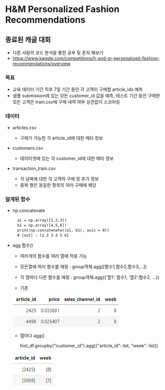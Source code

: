 # H&M Personalized Fashion Recommendations

## 종료된 캐글 대회
- 다른 사람의 코드 분석을 통한 공부 및 혼자 해보기
- https://www.kaggle.com/competitions/h-and-m-personalized-fashion-recommendations/overview

### 목표
- 교육 데이터 기간 직후 7일 기간 동안 각 고객이 구매할 article_ids 예측
- 샘플 submission에 있는 모든 customer_id 값을 예측, 테스트 기간 동안 구매한 모든 고객은 train.csv에 구매 내역 여부 상관없이 스코어링

### 데이터
- articles.csv
    - 구매가 가능한 각 article_id에 대한 메타 정보

- customers.csv
    - 데이터셋에 있는 각 customer_id에 대한 메타 정보

- transaction_train.csv
    - 각 날짜에 대한 각 고객의 구매 및 추가 정보
    - 중복 행은 동일한 항목의 여러 구매에 해당

### 알게된 함수
- np.concatenate


        a1 = np.array([1,2,3])
        b1 = np.array([4,5,6])
        print(np.concatenate((a1, b1), axis = 0))
        # [out] : [1 2 3 4 5 6]


- agg 함수()
  - 여러개의 함수를 여러 열에 적용 가능
  - 모든열에 여러 함수를 매핑 : group객체.agg([함수1,함수2,함수3,…])
  - 각 열마다 다른 함수를 매핑 : group객체.agg({‘열1’: 함수1, ‘열2’:함수2, …})

  - 기존

  ![img.png](img/img.png)


  - 열마다 agg()


      hist_df.groupby("customer_id").agg({"article_id": list, "week": list})

  

  ![img_1.png](img/img_1.png)
   


